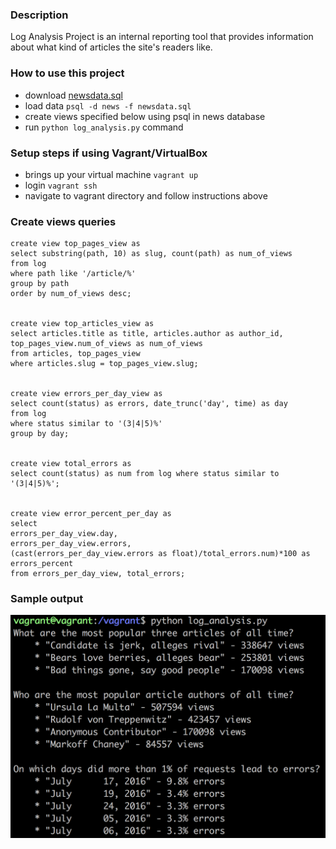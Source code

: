 ### Description

Log Analysis Project is an internal reporting tool that provides information about what kind of articles the site's readers like.

### How to use this project

 - download [newsdata.sql](https://d17h27t6h515a5.cloudfront.net/topher/2016/August/57b5f748_newsdata/newsdata.zip)
 - load data `psql -d news -f newsdata.sql`
 - create views specified below using psql in news database
 - run `python log_analysis.py` command

### Setup steps if using Vagrant/VirtualBox

- brings up your virtual machine `vagrant up`
- login `vagrant ssh`
- navigate to vagrant directory and follow instructions above


### Create views queries

```
create view top_pages_view as 
select substring(path, 10) as slug, count(path) as num_of_views 
from log 
where path like '/article/%' 
group by path 
order by num_of_views desc;


create view top_articles_view as 
select articles.title as title, articles.author as author_id, top_pages_view.num_of_views as num_of_views
from articles, top_pages_view 
where articles.slug = top_pages_view.slug;


create view errors_per_day_view as 
select count(status) as errors, date_trunc('day', time) as day 
from log 
where status similar to '(3|4|5)%' 
group by day;


create view total_errors as 
select count(status) as num from log where status similar to '(3|4|5)%';


create view error_percent_per_day as 
select 
errors_per_day_view.day, 
errors_per_day_view.errors, 
(cast(errors_per_day_view.errors as float)/total_errors.num)*100 as errors_percent
from errors_per_day_view, total_errors;
```

### Sample output

![alt text](https://github.com/yanko20/log_analysis_project/blob/master/sample.png)
